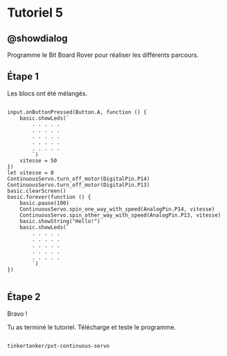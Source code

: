 # Tutoriel 5

## @showdialog

Programme le Bit Board Rover pour réaliser les différents parcours.

## Étape 1

Les blocs ont été mélangés.

```blocks

input.onButtonPressed(Button.A, function () {
    basic.showLeds(`
        . . . . .
        . . . . .
        . . . . .
        . . . . .
        . . . . .
        `)
    vitesse = 50
})
let vitesse = 0
ContinuousServo.turn_off_motor(DigitalPin.P14)
ContinuousServo.turn_off_motor(DigitalPin.P13)
basic.clearScreen()
basic.forever(function () {
    basic.pause(100)
    ContinuousServo.spin_one_way_with_speed(AnalogPin.P14, vitesse)
    ContinuousServo.spin_other_way_with_speed(AnalogPin.P13, vitesse)
    basic.showString("Hello!")
    basic.showLeds(`
        . . . . .
        . . . . .
        . . . . .
        . . . . .
        . . . . .
        `)
})


```

## Étape 2

Bravo !

Tu as terminé le tutoriel. Télécharge et teste le programme.


```package

tinkertanker/pxt-continuous-servo

```
